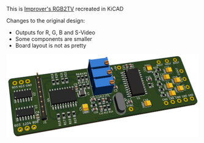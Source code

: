 This is [Improver's RGB2TV](https://zx-pk.ru/threads/8739-vektor-06ts-videovykhod-podklyuchenie-k-tv.html?p=981527&viewfull=1#post981527) recreated in KiCAD

Changes to the original design:

* Outputs for R, G, B and S-Video
* Some components are smaller
* Board layout is not as pretty

![Vector-06C-RGB2TV](https://github.com/desaster/vector06c-rgb2tv/blob/master/board.jpg?raw=true)
